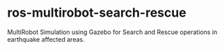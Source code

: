 # ros-multirobot-search-rescue
MultiRobot Simulation using Gazebo for Search and Rescue operations in earthquake affected areas.
